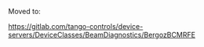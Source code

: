Moved to:

https://gitlab.com/tango-controls/device-servers/DeviceClasses/BeamDiagnostics/BergozBCMRFE

